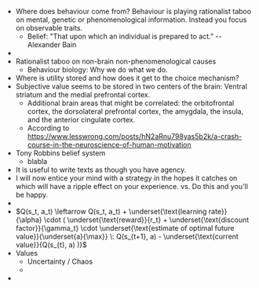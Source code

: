- Where does behaviour come from? Behaviour is playing rationalist taboo on mental, genetic or phenomenological information. Instead you focus on observable traits.
	- Belief: "That upon which an individual is prepared to act." -- Alexander Bain
-
- Rationalist taboo on non-brain non-phenomenological causes
	- Behaviour biology: Why we do what we do.
- Where is utility stored and how does it get to the choice mechanism?
- Subjective value seems to be stored in two centers of the brain: Ventral striatum and the medial prefrontal cortex.
	- Additional brain areas that might be correlated: the orbitofrontal cortex, the dorsolateral prefrontal cortex, the amygdala, the insula, and the anterior cingulate cortex.
	- According to https://www.lesswrong.com/posts/hN2aRnu798yas5b2k/a-crash-course-in-the-neuroscience-of-human-motivation
- Tony Robbins belief system
	- blabla
- It is useful to write texts as though you have agency.
- I will now entice your mind with a strategy in the hopes it catches on which will have a ripple effect on your experience. vs. Do this and you'll be happy.
-
- $Q(s_t, a_t)  \leftarrow Q(s_t, a_t) + \underset{\text{learning rate}}{\alpha} \cdot ( \underset{\text{reward}}{r_t} + \underset{\text{discount factor}}{\gamma_t} \cdot \underset{\text{estimate of optimal future value}}{\underset{a}{\max}} \: Q(s_{t+1}, a) - \underset{\text{current value}}{Q(s_{t}, a)  )}$
- Values
	- Uncertainty / Chaos
	-
-
